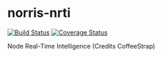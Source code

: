 # norris-nrti

[![Build Status](https://travis-ci.org/DeltaGraphs/norris-nrti.svg?branch=development)](https://travis-ci.org/DeltaGraphs/norris-nrti)
[![Coverage Status](https://coveralls.io/repos/DeltaGraphs/norris-nrti/badge.svg)](https://coveralls.io/r/DeltaGraphs/norris-nrti)

Node Real-Time Intelligence (Credits CoffeeStrap)